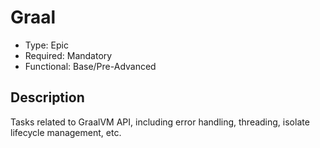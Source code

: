 # Graal

* Type: Epic
* Required: Mandatory
* Functional: Base/Pre-Advanced

## Description

Tasks related to GraalVM API, including error handling, threading, isolate lifecycle management, etc.
